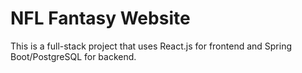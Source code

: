 # NFL Fantasy Website
This is a full-stack project that uses React.js for frontend and Spring Boot/PostgreSQL for backend.
